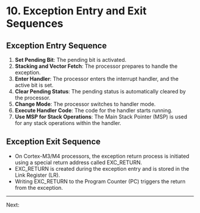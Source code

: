 # 10. Exception Entry and Exit Sequences

## Exception Entry Sequence

1. **Set Pending Bit**: The pending bit is activated.
2. **Stacking and Vector Fetch**: The processor prepares to handle the exception.
3. **Enter Handler**: The processor enters the interrupt handler, and the active bit is set.
4. **Clear Pending Status**: The pending status is automatically cleared by the processor.
5. **Change Mode**: The processor switches to handler mode.
6. **Execute Handler Code**: The code for the handler starts running.
7. **Use MSP for Stack Operations**: The Main Stack Pointer (MSP) is used for any stack operations within the handler.

## Exception Exit Sequence

- On Cortex-M3/M4 processors, the exception return process is initiated using a special return address called EXC_RETURN.
- EXC_RETURN is created during the exception entry and is stored in the Link Register (LR).
- Writing EXC_RETURN to the Program Counter (PC) triggers the return from the exception.

--- 

Next: 